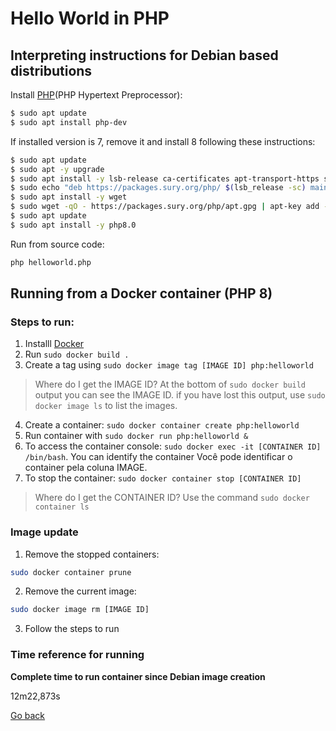 # Hello World in PHP

## Interpreting instructions for Debian based distributions

Install [PHP](https://www.php.net)(PHP Hypertext Preprocessor):

```bash
$ sudo apt update
$ sudo apt install php-dev
```

If installed version is 7, remove it and install 8 following these instructions:

```bash
$ sudo apt update
$ sudo apt -y upgrade
$ sudo apt install -y lsb-release ca-certificates apt-transport-https software-properties-common gnupg2
$ sudo echo "deb https://packages.sury.org/php/ $(lsb_release -sc) main" | tee /etc/apt/sources.list.d/sury-php.list
$ sudo apt install -y wget
$ sudo wget -qO - https://packages.sury.org/php/apt.gpg | apt-key add -
$ sudo apt update 
$ sudo apt install -y php8.0
```

Run from source code:

```bash
php helloworld.php
```

## Running from a Docker container (PHP 8)

### Steps to run:

1. Installl [Docker](https://www.docker.com)
2. Run `sudo docker build .`
3. Create a tag using `sudo docker image tag [IMAGE ID] php:helloworld`

> Where do I get the IMAGE ID? At the bottom of `sudo docker build` output you can see the IMAGE ID. if you have lost this output, use `sudo docker image ls` to list the images.

4. Create a container: `sudo docker container create php:helloworld`
5. Run container with `sudo docker run php:helloworld &`
6. To access the container console: `sudo docker exec -it [CONTAINER ID] /bin/bash`. You can identify the container Você pode identificar o container pela coluna IMAGE.
7. To stop the container: `sudo docker container stop [CONTAINER ID]`

> Where do I get the CONTAINER ID? Use the command `sudo docker container ls` 

### Image update

1. Remove the stopped containers:

```bash
sudo docker container prune
```

2. Remove the current image:

```bash
sudo docker image rm [IMAGE ID]
```

3. Follow the steps to run

### Time reference for running

**Complete time to run container since Debian image creation**

12m22,873s

[Go back](../README.md)